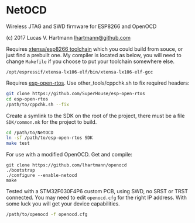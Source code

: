 # NetOCD
Wireless JTAG and SWD firmware for ESP8266 and OpenOCD

(c) 2017 Lucas V. Hartmann <lhartmann@github.com>

Requires [xtensa/esp8266 toolchain](https://app.cear.ufpb.br/~lucas.hartmann/2016/08/24/ready-to-use-esp8266-toolchain-for-linux/) which you could build from souce, or just find a prebuilt one. My compiler is located as below, you will need to change `Makefile` if you choose to put your toolchain somewhere else.
```
/opt/espressif/xtensa-lx106-elf/bin/xtensa-lx106-elf-gcc
```

Requires [esp-open-rtos](https://github.com/SuperHouse/esp-open-rtos). Use other_tools/cppchk.sh to fix required headers:
```bash
git clone https://github.com/SuperHouse/esp-open-rtos
cd esp-open-rtos
/path/to/cppchk.sh --fix
```

Create a symlink to the SDK on the root of the project, there must be a file `SDK/common.mk` for the project to build.
```bash
cd /path/to/NetOCD
ln -sf /path/to/esp-open-rtos SDK
make test
```

For use with a modified OpenOCD. Get and compile:
```
git clone https://github.com/lhartmann/openocd
./bootstrap
./configure --enable-netocd
make
```

Tested with a STM32F030F4P6 custom PCB, using SWD, no SRST or TRST connected. You may need to edit `openocd.cfg` for the right IP address. With some luck you will get your device capabilities.
```bash
/path/to/openocd -f openocd.cfg
```


